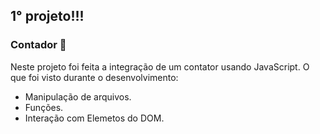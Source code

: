 ## 1° projeto!!!

### Contador 🚀

Neste projeto foi feita a integração de um contator usando JavaScript. O que foi visto durante o desenvolvimento:

- Manipulação de arquivos.
- Funções.
- Interação com Elemetos do DOM.
